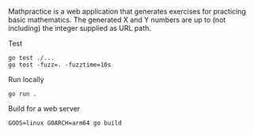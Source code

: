 Mathpractice is a web application that generates exercises for practicing basic
mathematics. The generated X and Y numbers are up to (not including) the integer
supplied as URL path.

Test

```
go test ./...
go test -fuzz=. -fuzztime=10s
```

Run locally

```
go run .
```

Build for a web server

```
GOOS=linux GOARCH=arm64 go build
```